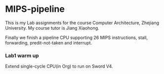 # MIPS-pipeline
This is my Lab assignments for the course Computer Architecture, Zhejiang University. My course tutor is Jiang Xiaohong.

Finally we finish a pipeline CPU supporting 26 MIPS instructions, stall, forwarding, predit-not-taken and interrupt.

### Lab1 warm up
Extend single-cycle CPU(in Org) to run on Sword V4.



